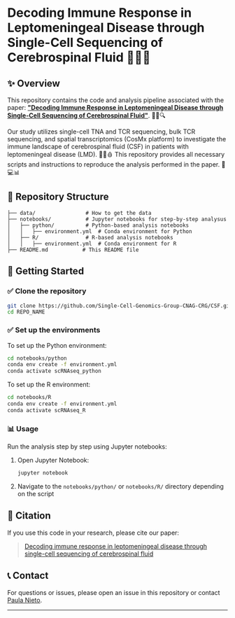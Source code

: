# Decoding Immune Response in Leptomeningeal Disease through Single-Cell Sequencing of Cerebrospinal Fluid 🔬🧬🧠

## ✨ Overview 

This repository contains the code and analysis pipeline associated with the paper: [**"Decoding Immune Response in Leptomeningeal Disease through Single-Cell Sequencing of Cerebrospinal Fluid"**](https://www.biorxiv.org/content/10.1101/2025.01.27.634744v1). 📑🧐🔍

Our study utilizes single-cell TNA and TCR sequencing, bulk TCR sequencing, and spatial transcriptomics (CosMx platform) to investigate the immune landscape of cerebrospinal fluid (CSF) in patients with leptomeningeal disease (LMD). 🧪🧫🩸 
This repository provides all necessary scripts and instructions to reproduce the analysis performed in the paper. 📝💻📊

## 📂 Repository Structure

```
├── data/                # How to get the data
├── notebooks/           # Jupyter notebooks for step-by-step analysus
│   ├── python/          # Python-based analysis notebooks
│   │   ├── environment.yml  # Conda environment for Python
│   ├── R/               # R-based analysis notebooks
│   │   ├── environment.yml  # Conda environment for R
├── README.md           # This README file
```

## 🚀 Getting Started

### ✅ Clone the repository

```bash
git clone https://github.com/Single-Cell-Genomics-Group-CNAG-CRG/CSF.git
cd REPO_NAME
```

### ✅  Set up the environments

To set up the Python environment:
```bash
cd notebooks/python
conda env create -f environment.yml
conda activate scRNAseq_python
```

To set up the R environment:
```bash
cd notebooks/R
conda env create -f environment.yml
conda activate scRNAseq_R
```

### 📊 Usage

Run the analysis step by step using Jupyter notebooks:

1. Open Jupyter Notebook:
   ```bash
   jupyter notebook
   ```
2. Navigate to the `notebooks/python/` or `notebooks/R/` directory depending on the script

## 📝 Citation

If you use this code in your research, please cite our paper:

> [Decoding immune response in leptomeningeal disease through single-cell sequencing of cerebrospinal fluid](https://www.biorxiv.org/content/10.1101/2025.01.27.634744v1)

## 📞 Contact

For questions or issues, please open an issue in this repository or contact [Paula Nieto](mailto:paula.nieto@cnag.eu). 

---
